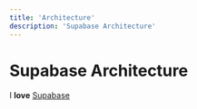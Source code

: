 ```yaml
---
title: 'Architecture'
description: 'Supabase Architecture'
---
```


# Supabase Architecture

I **love** [Supabase](https://supabase.io)
